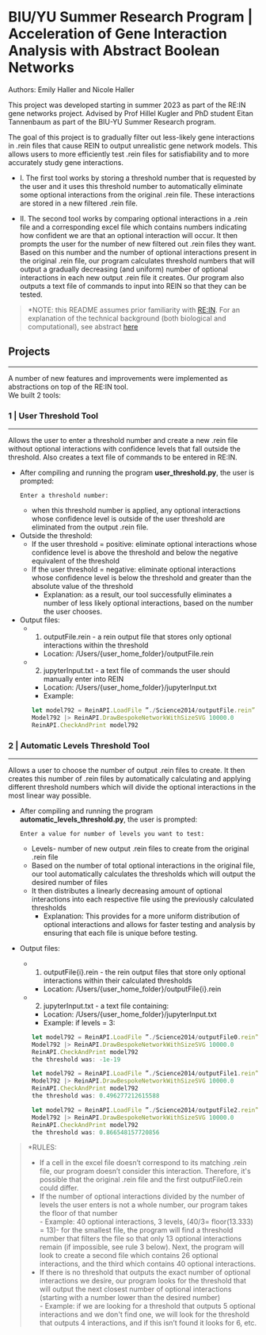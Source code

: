 # BIU/YU Summer Research Program | Acceleration of Gene Interaction Analysis with Abstract Boolean Networks



Authors: Emily Haller and Nicole Haller


This project was developed starting in summer 2023 as part of the RE:IN gene networks project.
Advised by Prof Hillel Kugler and PhD student Eitan Tannenbaum as part of the BIU-YU Summer Research program.


The goal of this project is to gradually filter out less-likely gene interactions in .rein files that cause REIN to output unrealistic gene network models. This allows users to more efficiently test .rein files for satisfiability and to more accurately study gene interactions.


- I. The first tool works by storing a threshold number that is requested by the user and it uses this threshold number to automatically eliminate some optional interactions from the  original .rein file. These interactions are stored in a new filtered .rein file.


- II. The second tool works by comparing optional interactions in a .rein file and a corresponding excel file which contains numbers indicating how confident we are that an optional interaction will occur. It then prompts the user for the number of new filtered out .rein files they want. Based on this number and the number of optional interactions present in the original .rein file, our program calculates threshold numbers that will output a gradually decreasing (and uniform) number of optional interactions in each new output .rein file it creates. Our program also outputs a text file of commands to input into REIN so that they can be tested.




>*NOTE: this README assumes prior familiarity with [RE:IN](https://www.nature.com/articles/npjsba201610). For an explanation of the technical background (both biological and computational), see abstract [here](https://docs.google.com/document/d/1wbwPwVejVthu6vLt7EooxjrM7Xpp4t5EssfZuHJc_mI/edit?usp=sharing)


## Projects
----------
A number of new features and improvements were implemented as abstractions on top of the RE:IN tool. <br /> We built 2 tools: 


### 1 | User Threshold Tool 
----------
Allows the user to enter a threshold number and create a new .rein file  without optional interactions with confidence levels that fall outside the threshold. Also creates a text file of commands to be entered in RE:IN.
- After compiling and running the program **user_threshold.py**, the user is prompted: 
    ```
    Enter a threshold number:
    ```
    - when this threshold number is applied, any optional interactions whose confidence level is outside of the user threshold are eliminated from the output .rein file. 
- Outside the threshold:
    - If the user threshold = positive: eliminate optional interactions whose confidence level is above the threshold and below the negative equivalent of the threshold
    - If the user threshold = negative: eliminate optional interactions whose confidence level is below the threshold and greater than the absolute value of the threshold
        - Explanation: as a result, our tool successfully eliminates a number of less likely optional interactions, based on the number the user chooses.
- Output files:
    - 1. outputFile.rein - a rein output file that stores only optional interactions within the threshold
        - Location: /Users/{user_home_folder}/outputFile.rein
    - 2. jupyterInput.txt - a text file of commands the user should manually enter into REIN
        - Location: /Users/{user_home_folder}/jupyterInput.txt
        - Example: 
        ```javascript
        let model792 = ReinAPI.LoadFile ”./Science2014/outputFile.rein”
        Model792 |> ReinAPI.DrawBespokeNetworkWithSizeSVG 10000.0
        ReinAPI.CheckAndPrint model792
        ```


### 2 | Automatic Levels Threshold Tool
----------
Allows a user to choose the number of output .rein files to create. It then creates this number of .rein files by automatically calculating and applying different threshold numbers which will divide the optional interactions in the most linear way possible.


- After compiling and running the program **automatic_levels_threshold.py**, the user is prompted: 
    ```
    Enter a value for number of levels you want to test: 
    ```
    - Levels- number of new output .rein files to create from the original .rein file
    - Based on the number of total optional interactions in the original file, our tool automatically calculates the thresholds which will output the desired number of files
    - It then distributes a linearly decreasing amount of optional interactions into each respective file using the previously calculated thresholds 
        - Explanation:  This provides for a more uniform distribution of optional interactions and allows for faster testing and analysis by ensuring that each file is unique before testing.
 
- Output files:
    - 1. outputFile{i}.rein - the rein output files that store only optional interactions within their calculated thresholds
        - Location: /Users/{user_home_folder}/outputFile{i}.rein
    - 2. jupyterInput.txt - a text file containing:
        - Location: /Users/{user_home_folder}/jupyterInput.txt
        - Example: if levels = 3: 
        ```javascript
        let model792 = ReinAPI.LoadFile ”./Science2014/outputFile0.rein”
        Model792 |> ReinAPI.DrawBespokeNetworkWithSizeSVG 10000.0
        ReinAPI.CheckAndPrint model792
        the threshold was: -1e-19

        let model792 = ReinAPI.LoadFile ”./Science2014/outputFile1.rein”
        Model792 |> ReinAPI.DrawBespokeNetworkWithSizeSVG 10000.0
        ReinAPI.CheckAndPrint model792
        the threshold was: 0.496277212615588

        let model792 = ReinAPI.LoadFile ”./Science2014/outputFile2.rein”
        Model792 |> ReinAPI.DrawBespokeNetworkWithSizeSVG 10000.0
        ReinAPI.CheckAndPrint model792
        the threshold was: 0.866548157720856
        ```
>*RULES:
>- If a cell in the excel file doesn’t correspond to its matching .rein file, our program doesn’t consider this interaction. Therefore, it's possible that the original .rein file and the first outputFile0.rein could differ.
>- If the number of optional interactions divided by the number of levels the user enters is not a whole number, our program takes the floor of that number
    <br />- Example: 40 optional interactions, 3 levels, (40/3= floor(13.333) = 13)- for the smallest file, the program will find a threshold number that filters the file so that only 13 optional interactions remain (if impossible, see rule 3 below). Next, the program will look to create a second file which contains 26 optional interactions, and the third which contains 40 optional interactions.
>- If there is no threshold that outputs the exact number of optional interactions we desire, our program looks for the threshold that will output the next closest number of optional interactions (starting with a number lower than the desired number)
    <br />- Example: if we are looking for a threshold that outputs 5 optional interactions and we don't find one, we will look for the threshold that outputs 4 interactions, and if this isn’t found it looks for 6, etc.
